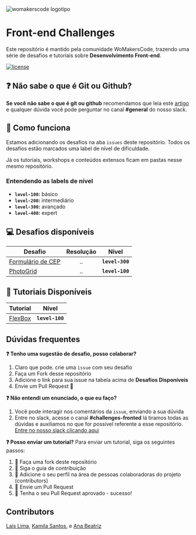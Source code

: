 ![womakerscode logotipo](https://user-images.githubusercontent.com/2198735/80845484-b93d6d80-8bdf-11ea-8f9b-c8b48368ba79.JPG)

# Front-end Challenges
Este repositório é mantido pela comunidade WoMakersCode, trazendo uma série de desafios e tutoriais sobre **Desenvolvimento Front-end**.

[![license](https://img.shields.io/github/license/womakerscode/challenges-front-end.svg)](/license)

## :question: Não sabe o que é Git ou Github?
**Se você não sabe o que é git ou github** recomendamos que leia este [artigo](https://tableless.com.br/tudo-que-voce-queria-saber-sobre-git-e-github-mas-tinha-vergonha-de-perguntar/) e qualquer dúvida você pode perguntar no canal **#general** do nosso slack.

## :thinking: Como funciona
Estamos adicionando os desafios na aba `issues` deste repositório. Todos os desafios estão marcados uma label de nível de dificuldade.

Já os tutoriais, workshops e conteúdos extensos ficam em pastas nesse mesmo repositório.

### Entendendo as labels de nível
* **`level-100`:** básico
* **`level-200`:** intermediário
* **`level-300`:** avançado
* **`level-400`:** expert

## :computer: Desafios disponíveis

| Desafio | Resolução | Nível
| ------------- |:-------------:|:-------------:|
|  [Formulário de CEP](https://github.com/WoMakersCode/challenges-front-end/issues/1) | ..  | **`level-300`** |
|  [PhotoGrid](https://github.com/WoMakersCode/challenges-front-end/issues/6) | ..  | **`level-100`** |

## :closed_book: Tutoriais Disponíveis
| Tutorial | Nível | 
| ------------- |:-------------:|
| [FlexBox](https://github.com/WoMakersCode/challenges-front-end/tree/master/tutorial-flexbox) | **`level-100`** | 


## Dúvidas frequentes
**:question: Tenho uma sugestão de desafio, posso colaborar?**
1. Claro que pode. crie uma `ìssue` com seu desafio
2. Faça um Fork desse repositório
3. Adicione o link para sua issue na tabela acima de **Desafios Disponíveis**
4. Envie um Pull Request :tada:

**:question: Não entendi um enunciado, o que eu faço?**
1. Você pode interagir nos comentários da `issue`, enviando a sua dúvida
2. Entre no slack, acesse o canal **#challenges-fronted** lá tiramos todas as dúvidas e auxiliamos no que for possível referente a esse repositório. [Entre no nosso slack clicando aqui](https://app.slack.com/client/TCPDKMM4Z/CCQ5XKXPX)

**:question: Posso enviar um tutorial?**
Para enviar um tutorial, siga os seguintes passos:
1. :fork_and_knife: Faça uma fork deste repositório
2. :hammer: Siga o guia de contribuição
3. :busts_in_silhouette: Adicione o seu perfil na área de pessoas colaboradoras do projeto (contributors)
4. :wrench: Envie um Pull Request
5. :tada: Tenha o seu Pull Request aprovado - sucesso!

## Contributors
[Laís Lima](https://twitter.com/laislima_dev), [Kamila Santos](https://twitter.com/kamilah_santos), e [Ana Beatriz](https://twitter.com/anabneri)
